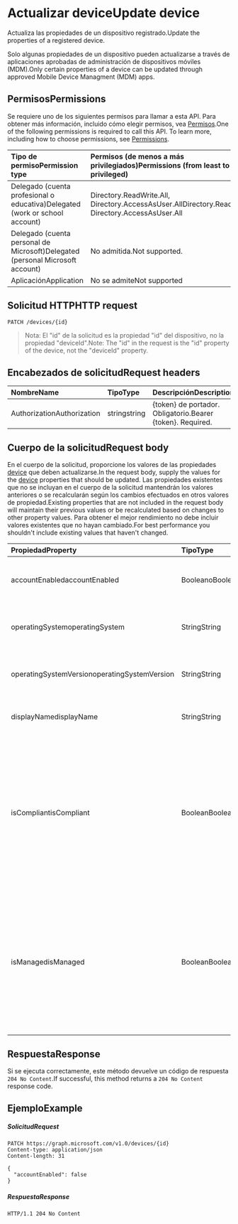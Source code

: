 # <a name="update-device"></a><span data-ttu-id="34cb3-101">Actualizar device</span><span class="sxs-lookup"><span data-stu-id="34cb3-101">Update device</span></span>

<span data-ttu-id="34cb3-102">Actualiza las propiedades de un dispositivo registrado.</span><span class="sxs-lookup"><span data-stu-id="34cb3-102">Update the properties of a registered device.</span></span>

<span data-ttu-id="34cb3-103">Solo algunas propiedades de un dispositivo pueden actualizarse a través de aplicaciones aprobadas de administración de dispositivos móviles (MDM).</span><span class="sxs-lookup"><span data-stu-id="34cb3-103">Only certain properties of a device can be updated through approved Mobile Device Managment (MDM) apps.</span></span>

## <a name="permissions"></a><span data-ttu-id="34cb3-104">Permisos</span><span class="sxs-lookup"><span data-stu-id="34cb3-104">Permissions</span></span>
<span data-ttu-id="34cb3-p101">Se requiere uno de los siguientes permisos para llamar a esta API. Para obtener más información, incluido cómo elegir permisos, vea [Permisos](../../../concepts/permissions_reference.md).</span><span class="sxs-lookup"><span data-stu-id="34cb3-p101">One of the following permissions is required to call this API. To learn more, including how to choose permissions, see [Permissions](../../../concepts/permissions_reference.md).</span></span>

|<span data-ttu-id="34cb3-107">Tipo de permiso</span><span class="sxs-lookup"><span data-stu-id="34cb3-107">Permission type</span></span>      | <span data-ttu-id="34cb3-108">Permisos (de menos a más privilegiados)</span><span class="sxs-lookup"><span data-stu-id="34cb3-108">Permissions (from least to most privileged)</span></span>              |
|:--------------------|:---------------------------------------------------------|
|<span data-ttu-id="34cb3-109">Delegado (cuenta profesional o educativa)</span><span class="sxs-lookup"><span data-stu-id="34cb3-109">Delegated (work or school account)</span></span> | <span data-ttu-id="34cb3-110">Directory.ReadWrite.All, Directory.AccessAsUser.All</span><span class="sxs-lookup"><span data-stu-id="34cb3-110">Directory.ReadWrite.All, Directory.AccessAsUser.All</span></span> |
|<span data-ttu-id="34cb3-111">Delegado (cuenta personal de Microsoft)</span><span class="sxs-lookup"><span data-stu-id="34cb3-111">Delegated (personal Microsoft account)</span></span> | <span data-ttu-id="34cb3-112">No admitida.</span><span class="sxs-lookup"><span data-stu-id="34cb3-112">Not supported.</span></span> |
|<span data-ttu-id="34cb3-113">Aplicación</span><span class="sxs-lookup"><span data-stu-id="34cb3-113">Application</span></span> | <span data-ttu-id="34cb3-114">No se admite</span><span class="sxs-lookup"><span data-stu-id="34cb3-114">Not supported</span></span> |

## <a name="http-request"></a><span data-ttu-id="34cb3-115">Solicitud HTTP</span><span class="sxs-lookup"><span data-stu-id="34cb3-115">HTTP request</span></span>
<!-- { "blockType": "ignored" } -->
```http
PATCH /devices/{id}
```
> <span data-ttu-id="34cb3-116">Nota: El "id" de la solicitud es la propiedad "id" del dispositivo, no la propiedad "deviceId".</span><span class="sxs-lookup"><span data-stu-id="34cb3-116">Note: The "id" in the request is the "id" property of the device, not the "deviceId" property.</span></span>

## <a name="request-headers"></a><span data-ttu-id="34cb3-117">Encabezados de solicitud</span><span class="sxs-lookup"><span data-stu-id="34cb3-117">Request headers</span></span>
| <span data-ttu-id="34cb3-118">Nombre</span><span class="sxs-lookup"><span data-stu-id="34cb3-118">Name</span></span>       | <span data-ttu-id="34cb3-119">Tipo</span><span class="sxs-lookup"><span data-stu-id="34cb3-119">Type</span></span> | <span data-ttu-id="34cb3-120">Descripción</span><span class="sxs-lookup"><span data-stu-id="34cb3-120">Description</span></span>|
|:-----------|:------|:----------|
| <span data-ttu-id="34cb3-121">Authorization</span><span class="sxs-lookup"><span data-stu-id="34cb3-121">Authorization</span></span>  | <span data-ttu-id="34cb3-122">string</span><span class="sxs-lookup"><span data-stu-id="34cb3-122">string</span></span>  | <span data-ttu-id="34cb3-p102">{token} de portador. Obligatorio.</span><span class="sxs-lookup"><span data-stu-id="34cb3-p102">Bearer {token}. Required.</span></span> |

## <a name="request-body"></a><span data-ttu-id="34cb3-125">Cuerpo de la solicitud</span><span class="sxs-lookup"><span data-stu-id="34cb3-125">Request body</span></span>

<span data-ttu-id="34cb3-126">En el cuerpo de la solicitud, proporcione los valores de las propiedades [device](../resources/device.md) que deben actualizarse.</span><span class="sxs-lookup"><span data-stu-id="34cb3-126">In the request body, supply the values for the [device](../resources/device.md) properties that should be updated.</span></span> <span data-ttu-id="34cb3-127">Las propiedades existentes que no se incluyan en el cuerpo de la solicitud mantendrán los valores anteriores o se recalcularán según los cambios efectuados en otros valores de propiedad.</span><span class="sxs-lookup"><span data-stu-id="34cb3-127">Existing properties that are not included in the request body will maintain their previous values or be recalculated based on changes to other property values.</span></span> <span data-ttu-id="34cb3-128">Para obtener el mejor rendimiento no debe incluir valores existentes que no hayan cambiado.</span><span class="sxs-lookup"><span data-stu-id="34cb3-128">For best performance you shouldn't include existing values that haven't changed.</span></span>

| <span data-ttu-id="34cb3-129">Propiedad</span><span class="sxs-lookup"><span data-stu-id="34cb3-129">Property</span></span>     | <span data-ttu-id="34cb3-130">Tipo</span><span class="sxs-lookup"><span data-stu-id="34cb3-130">Type</span></span>   |<span data-ttu-id="34cb3-131">Descripción</span><span class="sxs-lookup"><span data-stu-id="34cb3-131">Description</span></span>|
|:---------------|:--------|:----------|
|<span data-ttu-id="34cb3-132">accountEnabled</span><span class="sxs-lookup"><span data-stu-id="34cb3-132">accountEnabled</span></span>|<span data-ttu-id="34cb3-133">Booleano</span><span class="sxs-lookup"><span data-stu-id="34cb3-133">Boolean</span></span>| <span data-ttu-id="34cb3-134">**true** si la cuenta está habilitada; en caso contrario, **false**.</span><span class="sxs-lookup"><span data-stu-id="34cb3-134">true if the account is enabled; otherwise, false.</span></span> |
|<span data-ttu-id="34cb3-135">operatingSystem</span><span class="sxs-lookup"><span data-stu-id="34cb3-135">operatingSystem</span></span>|<span data-ttu-id="34cb3-136">String</span><span class="sxs-lookup"><span data-stu-id="34cb3-136">String</span></span>|<span data-ttu-id="34cb3-137">Tipo de sistema operativo del dispositivo.</span><span class="sxs-lookup"><span data-stu-id="34cb3-137">The type of operating system on the device. Required.</span></span>|
|<span data-ttu-id="34cb3-138">operatingSystemVersion</span><span class="sxs-lookup"><span data-stu-id="34cb3-138">operatingSystemVersion</span></span>|<span data-ttu-id="34cb3-139">String</span><span class="sxs-lookup"><span data-stu-id="34cb3-139">String</span></span>|<span data-ttu-id="34cb3-140">Versión del sistema operativo del dispositivo.</span><span class="sxs-lookup"><span data-stu-id="34cb3-140">The version of the operating system on the device. Required.</span></span>|
|<span data-ttu-id="34cb3-141">displayName</span><span class="sxs-lookup"><span data-stu-id="34cb3-141">displayName</span></span>|<span data-ttu-id="34cb3-142">String</span><span class="sxs-lookup"><span data-stu-id="34cb3-142">String</span></span>|<span data-ttu-id="34cb3-143">Nombre para mostrar del dispositivo.</span><span class="sxs-lookup"><span data-stu-id="34cb3-143">The display name for the device. Required.</span></span>|
|<span data-ttu-id="34cb3-144">isCompliant</span><span class="sxs-lookup"><span data-stu-id="34cb3-144">isCompliant</span></span>|<span data-ttu-id="34cb3-145">Boolean</span><span class="sxs-lookup"><span data-stu-id="34cb3-145">Boolean</span></span>|<span data-ttu-id="34cb3-146">**true** si el dispositivo cumple con las directivas de administración de dispositivos móviles (MDM); en caso contrario, **false**.</span><span class="sxs-lookup"><span data-stu-id="34cb3-146">**true** if the device complies with Mobile Device Management (MDM) policies; otherwise, **false**.</span></span> <span data-ttu-id="34cb3-147">Solo lo puede actualizar una aplicación MDM aprobada.</span><span class="sxs-lookup"><span data-stu-id="34cb3-147">This can only be updated by an approved MDM app.</span></span> |
|<span data-ttu-id="34cb3-148">isManaged</span><span class="sxs-lookup"><span data-stu-id="34cb3-148">isManaged</span></span>|<span data-ttu-id="34cb3-149">Boolean</span><span class="sxs-lookup"><span data-stu-id="34cb3-149">Boolean</span></span>|<span data-ttu-id="34cb3-150">**true** si una aplicación de administración de dispositivos móviles (MDM) administra el dispositivo; en caso contrario, **false**.</span><span class="sxs-lookup"><span data-stu-id="34cb3-150">**true** if the device is managed by a Mobile Device Management (MDM) app such as Intune; otherwise, **false**.</span></span> <span data-ttu-id="34cb3-151">Solo lo puede actualizar una aplicación MDM aprobada.</span><span class="sxs-lookup"><span data-stu-id="34cb3-151">This can only be updated by an approved MDM app.</span></span> |

## <a name="response"></a><span data-ttu-id="34cb3-152">Respuesta</span><span class="sxs-lookup"><span data-stu-id="34cb3-152">Response</span></span>

<span data-ttu-id="34cb3-153">Si se ejecuta correctamente, este método devuelve un código de respuesta `204 No Content`.</span><span class="sxs-lookup"><span data-stu-id="34cb3-153">If successful, this method returns a `204 No Content` response code.</span></span>

## <a name="example"></a><span data-ttu-id="34cb3-154">Ejemplo</span><span class="sxs-lookup"><span data-stu-id="34cb3-154">Example</span></span>
##### <a name="request"></a><span data-ttu-id="34cb3-155">Solicitud</span><span class="sxs-lookup"><span data-stu-id="34cb3-155">Request</span></span>

<!-- {
  "blockType": "request",
  "name": "update_device"
}-->
```http
PATCH https://graph.microsoft.com/v1.0/devices/{id}
Content-type: application/json
Content-length: 31

{
  "accountEnabled": false
}
```
##### <a name="response"></a><span data-ttu-id="34cb3-156">Respuesta</span><span class="sxs-lookup"><span data-stu-id="34cb3-156">Response</span></span>

<!-- {
  "blockType": "response",
  "truncated": true,
  "@odata.type": "microsoft.graph.device"
} -->
```http
HTTP/1.1 204 No Content
```
